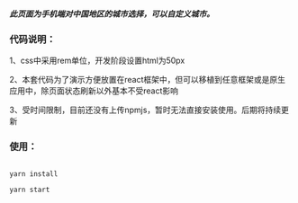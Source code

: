 <h5>此页面为手机端对中国地区的城市选择，可以自定义城市。</h5>

<h3>代码说明：</h3>
1、css中采用rem单位，开发阶段设置html为50px

2、本套代码为了演示方便放置在react框架中，但可以移植到任意框架或是原生应用中，除页面状态刷新以外基本不受react影响

3、受时间限制，目前还没有上传npmjs，暂时无法直接安装使用。后期将持续更新


<h3>使用：</h3>
<code>
yarn install <br />
yarn start
</code>